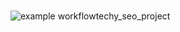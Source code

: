 #
![example workflow](https://github.com/github/docs/actions/workflows/checkstyle.yml/badge.svg)techy_seo_project
